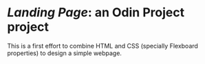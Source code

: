 # *Landing Page*: an Odin Project project

This is a first effort to combine HTML and CSS (specially Flexboard properties) to design a simple webpage.
